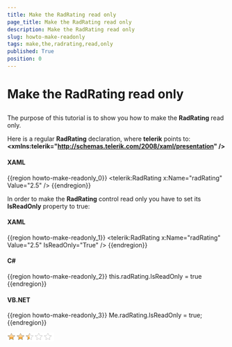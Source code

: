 ```yaml
---
title: Make the RadRating read only
page_title: Make the RadRating read only
description: Make the RadRating read only
slug: howto-make-readonly
tags: make,the,radrating,read,only
published: True
position: 0
---
```


# Make the RadRating read only



## 

The purpose of this tutorial is to show you how to make the __RadRating__ read only.

Here is a regular __RadRating__ declaration, where __telerik__ points to: __<xmlns:telerik="http://schemas.telerik.com/2008/xaml/presentation" />__

#### __XAML__

{{region howto-make-readonly_0}}
	<telerik:RadRating x:Name="radRating" Value="2.5" />
	{{endregion}}



In order to make the __RadRating__ control read only you have to set its __IsReadOnly__ property to true:

#### __XAML__

{{region howto-make-readonly_1}}
	<telerik:RadRating x:Name="radRating" Value="2.5" IsReadOnly="True" />
	{{endregion}}



#### __C#__

{{region howto-make-readonly_2}}
	this.radRating.IsReadOnly = true
	{{endregion}}



#### __VB.NET__

{{region howto-make-readonly_3}}
	Me.radRating.IsReadOnly = true;
	{{endregion}}



![](images/rating_howto_readonly.png)
